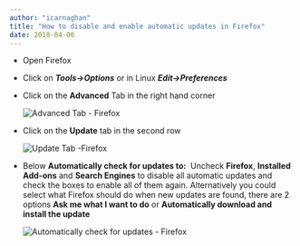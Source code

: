 ```yaml
---
author: "icarnaghan"
title: "How to disable and enable automatic updates in Firefox"
date: 2018-04-06
---
```


- Open Firefox
- Click on **_Tools->Options_** or in Linux **_Edit->Preferences_**
- Click on the **Advanced** Tab in the right hand corner
    
    ![Advanced Tab - Firefox](images/da.png "Advanced Tab - Firefox")
- Click on the **Update** tab in the second row
    
    ![Update Tab -Firefox](images/da1.png "Update Tab -Firefox")
- Below **Automatically check for updates to:**  Uncheck **Firefox**, **Installed Add-ons** and **Search Engines** to disable all automatic updates and check the boxes to enable all of them again. Alternatively you could select what Firefox should do when new updates are found, there are 2 options **Ask me what I want to do** or **Automatically download and install the update**
    
    ![Automatically check for updates - Firefox](images/da3.png "Automatically check for updates - Firefox")
